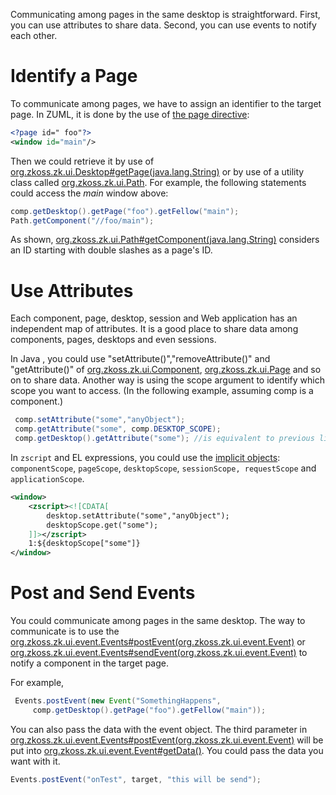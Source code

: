  Communicating among pages in the same desktop is
straightforward. First, you can use attributes to share data. Second,
you can use events to notify each other.

# Identify a Page

To communicate among pages, we have to assign an identifier to the
target page. In ZUML, it is done by the use of [the page directive](zuml_ref/page):

```xml
<?page id=" foo"?>
<window id="main"/>
```

Then we could retrieve it by use of
[org.zkoss.zk.ui.Desktop#getPage(java.lang.String)](https://www.zkoss.org/javadoc/latest/zk/org/zkoss/zk/ui/Desktop.html#getPage(java.lang.String))
or by use of a utility class called
[org.zkoss.zk.ui.Path](https://www.zkoss.org/javadoc/latest/zk/org/zkoss/zk/ui/Path.html). For example, the following
statements could access the *main* window above:

```java
comp.getDesktop().getPage("foo").getFellow("main");
Path.getComponent("//foo/main");
```

As shown,
[org.zkoss.zk.ui.Path#getComponent(java.lang.String)](https://www.zkoss.org/javadoc/latest/zk/org/zkoss/zk/ui/Path.html#getComponent(java.lang.String))
considers an ID starting with double slashes as a page's ID.

# Use Attributes

Each component, page, desktop, session and Web application has an
independent map of attributes. It is a good place to share data among
components, pages, desktops and even sessions.

In Java , you could use "setAttribute()","removeAttribute()" and
"getAttribute()" of
[org.zkoss.zk.ui.Component](https://www.zkoss.org/javadoc/latest/zk/org/zkoss/zk/ui/Component.html),
[org.zkoss.zk.ui.Page](https://www.zkoss.org/javadoc/latest/zk/org/zkoss/zk/ui/Page.html) and so on to
share data. Another way is using the scope argument to identify which
scope you want to access. (In the following example, assuming comp is a
component.)

```java
 comp.setAttribute("some","anyObject");
 comp.getAttribute("some", comp.DESKTOP_SCOPE);
 comp.getDesktop().getAttribute("some"); //is equivalent to previous line
```

In `zscript` and EL expressions, you could use the [implicit objects](zuml_ref/implicit_objects):
`componentScope`, `pageScope`, `desktopScope`,
`sessionScope, requestScope` and `applicationScope`.

```xml
<window>
    <zscript><![CDATA[
        desktop.setAttribute("some","anyObject");
        desktopScope.get("some");
    ]]></zscript>
    1:${desktopScope["some"]}
</window>
```

# Post and Send Events

You could communicate among pages in the same desktop. The way to
communicate is to use the
[org.zkoss.zk.ui.event.Events#postEvent(org.zkoss.zk.ui.event.Event)](https://www.zkoss.org/javadoc/latest/zk/org/zkoss/zk/ui/event/Events.html#postEvent(org.zkoss.zk.ui.event.Event))
or
[org.zkoss.zk.ui.event.Events#sendEvent(org.zkoss.zk.ui.event.Event)](https://www.zkoss.org/javadoc/latest/zk/org/zkoss/zk/ui/event/Events.html#sendEvent(org.zkoss.zk.ui.event.Event))
to notify a component in the target page.

For example,

```java
 Events.postEvent(new Event("SomethingHappens",
     comp.getDesktop().getPage("foo").getFellow("main"));
```

You can also pass the data with the event object. The third parameter in
[org.zkoss.zk.ui.event.Events#postEvent(org.zkoss.zk.ui.event.Event)](https://www.zkoss.org/javadoc/latest/zk/org/zkoss/zk/ui/event/Events.html#postEvent(org.zkoss.zk.ui.event.Event))
will be put into
[org.zkoss.zk.ui.event.Event#getData()](https://www.zkoss.org/javadoc/latest/zk/org/zkoss/zk/ui/event/Event.html#getData()). You
could pass the data you want with it.

```java
Events.postEvent("onTest", target, "this will be send");    
```
